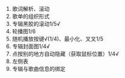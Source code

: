 1. 歌词解析、滚动
2. 歌单的组织形式
3. 专辑黑胶的滚动1/5√
4. 轮播图1/6
5. 随机播放按键√(1/4)、最小化、叉叉1/5
6. 专辑封面图1/4√
7. 点按别的地方自动隐藏（获取鼠标位置）1/4√
8. 左侧表
9. 专辑与歌曲信息的绑定